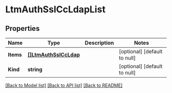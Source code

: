 # LtmAuthSslCcLdapList

## Properties
Name | Type | Description | Notes
------------ | ------------- | ------------- | -------------
**Items** | [**[]LtmAuthSslCcLdap**](ltm_auth_sslCcLdap.md) |  | [optional] [default to null]
**Kind** | **string** |  | [optional] [default to null]

[[Back to Model list]](../README.md#documentation-for-models) [[Back to API list]](../README.md#documentation-for-api-endpoints) [[Back to README]](../README.md)


